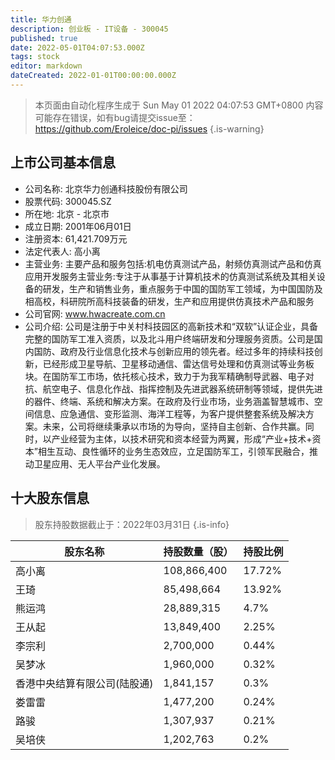 ```yaml
---
title: 华力创通
description: 创业板 - IT设备 - 300045
published: true
date: 2022-05-01T04:07:53.000Z
tags: stock
editor: markdown
dateCreated: 2022-01-01T00:00:00.000Z
---
```


> 本页面由自动化程序生成于 Sun May 01 2022 04:07:53 GMT+0800
> 内容可能存在错误，如有bug请提交issue至：https://github.com/Eroleice/doc-pi/issues
{.is-warning}

## 上市公司基本信息
- 公司名称: 北京华力创通科技股份有限公司
- 股票代码: 300045.SZ
- 所在地: 北京 - 北京市
- 成立日期: 2001年06月01日
- 注册资本: 61,421.709万元
- 法定代表人: 高小离
- 主营业务: 主要产品和服务包括:机电仿真测试产品，射频仿真测试产品和仿真应用开发服务主营业务:专注于从事基于计算机技术的仿真测试系统及其相关设备的研发，生产和销售业务，重点服务于中国的国防军工领域，为中国国防及相高校，科研院所高科技装备的研发，生产和应用提供仿真技术产品和服务
- 公司官网: www.hwacreate.com.cn
- 公司介绍: 公司是注册于中关村科技园区的高新技术和“双软”认证企业，具备完整的国防军工准入资质，以及北斗用户终端研发和分理服务资质。公司是国内国防、政府及行业信息化技术与创新应用的领先者。经过多年的持续科技创新，已经形成卫星导航、卫星移动通信、雷达信号处理和仿真测试等业务板块。在国防军工市场，依托核心技术，致力于为我军精确制导武器、电子对抗、航空电子、信息化作战、指挥控制及先进武器系统研制等领域，提供先进的器件、终端、系统和解决方案。在政府及行业市场，业务涵盖智慧城市、空间信息、应急通信、变形监测、海洋工程等，为客户提供整套系统及解决方案。未来，公司将继续秉承以市场的为导向，坚持自主创新、合作共赢。同时，以产业经营为主体，以技术研究和资本经营为两翼，形成“产业+技术+资本”相生互动、良性循环的业务生态效应，立足国防军工，引领军民融合，推动卫星应用、无人平台产业化发展。


## 十大股东信息
> 股东持股数据截止于：2022年03月31日
{.is-info}

| 股东名称 | 持股数量（股） | 持股比例 |
| --- | --- | --- |
| 高小离 | 108,866,400 | 17.72% |
| 王琦 | 85,498,664 | 13.92% |
| 熊运鸿 | 28,889,315 | 4.7% |
| 王从起 | 13,849,400 | 2.25% |
| 李宗利 | 2,700,000 | 0.44% |
| 吴梦冰 | 1,960,000 | 0.32% |
| 香港中央结算有限公司(陆股通) | 1,841,157 | 0.3% |
| 娄雷雷 | 1,477,200 | 0.24% |
| 路骏 | 1,307,937 | 0.21% |
| 吴培侠 | 1,202,763 | 0.2% |





